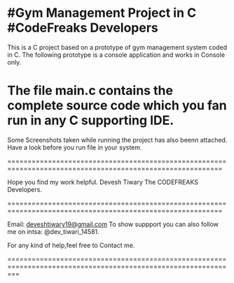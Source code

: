 #Gym Management Project in C
#CodeFreaks Developers
=========================================================================================================
This is a C project based on a prototype of gym management system coded in C.
The following prototype is a console application and works in Console only.

The file main.c contains the complete source code which you fan run in any C supporting IDE.
==========================================================================================================

Some Screenshots taken while running the project has also beenn attached.
Have a look before you run file in your system.

===========================================================================================================

Hope you find my work helpful.
Devesh Tiwary
The CODEFREAKS Developers.

===========================================================================================================

Email: deveshtiwary19@gmail.com
To show suppport you can also follow me on intsa: @dev_tiwari_14581.

For any kind of help,feel free to Contact me.


===============================================================================================================


